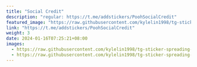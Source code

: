 ```yaml
---
title: "Social Credit"
description: "regular: https://t.me/addstickers/PoohSocialCredit"
featured_image: "https://raw.githubusercontent.com/kylelin1998/tg-sticker-spreading-worldwide-images/main/img/d0068619-43f3-4eb1-ae3e-520b30fbca66.jpg"
link: "https://t.me/addstickers/PoohSocialCredit"
weight: 3
date: 2024-01-16T07:25:21+08:00
images:
  - https://raw.githubusercontent.com/kylelin1998/tg-sticker-spreading-worldwide-images/main/img/d0068619-43f3-4eb1-ae3e-520b30fbca66.jpg
  - https://raw.githubusercontent.com/kylelin1998/tg-sticker-spreading-worldwide-images/main/img/19e8809d-c26c-49b2-9501-1775743c8d6b.jpg
---
```

